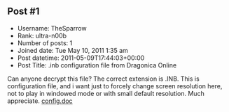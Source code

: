 ## Post #1
- Username: TheSparrow
- Rank: ultra-n00b
- Number of posts: 1
- Joined date: Tue May 10, 2011 1:35 am
- Post datetime: 2011-05-09T17:44:03+00:00
- Post Title: .inb configuration file from Dragonica Online

Can anyone decrypt this file? The correct extension is .INB. This is configuration file, and i want just to forcely change screen resolution here, not to play in windowed mode or with small default resolution.
Much appreciate.
[config.doc](https://xentaxbackup.github.io/file/4216_config.doc)
